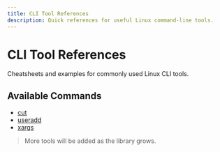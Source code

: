 ```yaml
---
title: CLI Tool References
description: Quick references for useful Linux command-line tools.
---
```


# CLI Tool References

Cheatsheets and examples for commonly used Linux CLI tools.

## Available Commands

- [cut](./cli-tools/cut.md)
- [useradd](./cli-tools/useradd.md)
- [xargs](./cli-tools/xargs.md)

> More tools will be added as the library grows.